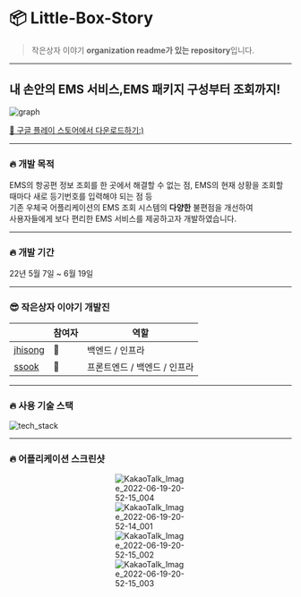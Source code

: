 # 📦 Little-Box-Story
> 작은상자 이야기 **organization readme가 있는 repository**입니다.    

---

## 내 손안의 EMS 서비스,EMS 패키지 구성부터 조회까지!

![graph](https://user-images.githubusercontent.com/60427387/174480309-f8f166fc-90e2-4841-a94b-bb992a97968f.png)

[👋 구글 플레이 스토어에서 다운로드하기:) ](https://play.google.com/store/apps/details?id=com.little_box_story.ems_service)

---
### 🔥 개발 목적

EMS의 항공편 정보 조회를 한 곳에서 해결할 수 없는 점, 
EMS의 현재 상황을 조회할 때마다 새로 등기번호를 입력해야 되는 점 등  
기존 우체국 어플리케이션의 EMS 조회 시스템의 **다양한** 불편점을 개선하여      
사용자들에게 보다 편리한 EMS 서비스를 제공하고자 개발하였습니다.    

---

### 🔥 개발 기간

22년 5월 7일 ~ 6월 19일

---

### 😎 작은상자 이야기 개발진

|     |참여자|역할|
|------|---|---|
|[jhisong](https://github.com/jhisong)|🐶| 백엔드 / 인프라|
|[ssook](https://github.com/ssook1222)|🌱|프론트엔드 / 백엔드 / 인프라|

---

### 🔥 사용 기술 스택

![tech_stack](https://user-images.githubusercontent.com/60427387/174480934-67f29ea0-f697-4abc-ae91-fc3bf16636e7.png)

---

### 🔥 어플리케이션 스크린샷

<div style="width: 25%; margin: auto">

![KakaoTalk_Image_2022-06-19-20-52-15_004](https://user-images.githubusercontent.com/60427387/174481022-8c2d7bd1-a84f-4609-97e7-6b2f5360e800.jpeg)
![KakaoTalk_Image_2022-06-19-20-52-14_001](https://user-images.githubusercontent.com/60427387/174481018-87e0d5b1-e597-4947-8900-4ad956fbf43c.jpeg)
![KakaoTalk_Image_2022-06-19-20-52-15_002](https://user-images.githubusercontent.com/60427387/174481020-7d26c253-c968-4f6b-89b2-118d453043df.jpeg)
![KakaoTalk_Image_2022-06-19-20-52-15_003](https://user-images.githubusercontent.com/60427387/174481021-18dc2bca-4388-405b-8539-d2a417612c5e.jpeg)

</div>
